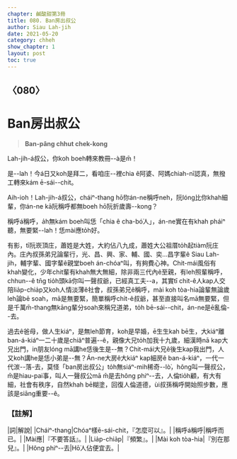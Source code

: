 ```yaml
---
chapter: 鹹酸甜第3冊
title: 080. Ban房出叔公
author: Siau Lah-jih
date: 2021-05-20
category: chheh
show_chapter: 1
layout: post
toc: true
---
```


## 〈080〉
# Ban房出叔公
> **Ban-pâng chhut chek-kong**
 
Lah-jih-á叔公，你koh boeh轉來教冊--à是m̄！

是--lah！今á日又koh是拜二，看咱庄--裡chia ê阿婆、阿媽chiah-nī認真，無撥工轉來kám ē-sái--chit。

Aih-ioh！Lah-jih-á叔公，cháiⁿ-thang hō͘你án-ne稱呼neh，阮lóng比你khah細輩，你án-ne kā阮稱呼都無boeh hō͘阮折歲壽--kong？

稱呼á稱呼，a̍h無kám boeh叫恁「chia ê cha-bó͘人」，án-ne實在有khah pháiⁿ聽，無要緊--lah！恁mài應to̍h好。

有影，tī阮崁頂庄，蕭姓是大姓，大約佔八九成，蕭姓大公祖厝to̍h起tiàm阮庄內。庄內叔孫弟兄論輩行，光、昌、興、家、輔、國、奕…昌字輩ê Siau Lah-jih，輔字輩、國字輩ê親堂boeh án-chóaⁿ叫，有夠費心神。Chit-mái風俗有khah變化，少年chit輩有khah無大無細，除非兩三代內ê至親，有leh照輩稱呼，chhun--ê tn̄g tio̍h頭kā你叫一聲叔爺，已經真工夫--a，其實tī chit-ê人kap人交陪lia̍p-chia̍p又koh人情淡薄ê社會，叔孫弟兄ê稱呼，mài koh tòa-hia論輩無論歲leh論bē soah，mā是無要緊，簡單稱呼chi̍t-ê叔爺，甚至直接叫名mā無要緊，但是千萬m̄-thang無kāng輩分soah來稱兄道弟，to̍h bē-sái--chit，án-ne是ē亂倫--去。

過去ê爸母，做人生kiáⁿ，是無leh節育，koh是早婚，ē生生kah bē生，大kiáⁿ離ban-á-kiáⁿ一二十歲是chiâⁿ普遍--ê，親像大兄to̍h加我十九歲，細漢時nā kap大兄出門，in朋友lóng mā講he恁後生是--無？Chit-mái大兄ê後生kap我出門，人又koh講he是恁小弟是--無？Án-ne大房ê大kiáⁿ kap細房ê ban-á-kiáⁿ，一代一代湠--落-去，莫怪「ban房出叔公」to̍h無siáⁿ-mih稀奇--lò͘，hông叫一聲叔公，m̄是hiau-pai事，叫人一聲叔公mā m̄是去hông phiⁿ--去，人倫tio̍h顧，有大有細，社會有秩序，自然khah bē糊塗，回復人倫道德，ùi叔孫稱呼開始照步數，應該是siāng重要--ê。

 
### 【註解】

|詞|解說|
|Cháiⁿ-thang|Chóaⁿ樣ē-sái-chit，『怎麼可以』。|
|稱呼á稱呼|稱呼而已。|
|Mài應|『不要答話』。|
|Lia̍p-chia̍p|『頻繁』。|
|Mài koh tòa-hia|『別在那兒』。|
|Hông phiⁿ--去|Hō͘人佔便宜去。|
